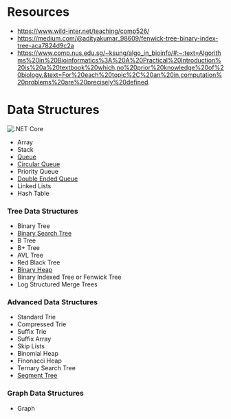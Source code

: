 # Resources

* https://www.wild-inter.net/teaching/comp526/
* https://medium.com/@adityakumar_98609/fenwick-tree-binary-index-tree-aca7824d9c2a
* https://www.comp.nus.edu.sg/~ksung/algo_in_bioinfo/#:~:text=Algorithms%20in%20Bioinformatics%3A%20A%20Practical%20Introduction%20is%20a%20textbook%20which,no%20prior%20knowledge%20of%20biology.&text=For%20each%20topic%2C%20an%20in,computation%20problems%20are%20precisely%20defined.

# Data Structures

![.NET Core](https://github.com/pavankoppineni/data_structures/workflows/.NET%20Core/badge.svg)

* Array
* Stack
* [Queue](./src/DataStructures/Queue)
* [Circular Queue](./src/DataStructures/CircularQueue)
* Priority Queue
* [Double Ended Queue](./src/DataStructures/DoubleEndedQueue)
* Linked Lists
* Hash Table


### Tree Data Structures

* Binary Tree
* [Binary Search Tree](./src/DataStructures/Tree/BinarySearchTree)
* B Tree
* B+ Tree
* AVL Tree
* Red Black Tree
* [Binary Heap](./src/DataStructures/Heap)
* Binary Indexed Tree or Fenwick Tree
* Log Structured Merge Trees


### Advanced Data Structures

* Standard Trie
* Compressed Trie
* Suffix Trie
* Suffix Array
* Skip Lists
* Binomial Heap
* Finonacci Heap
* Ternary Search Tree
* [Segment Tree](./src/DataStructures/Tree/SegmentTree)

### Graph Data Structures

* Graph

